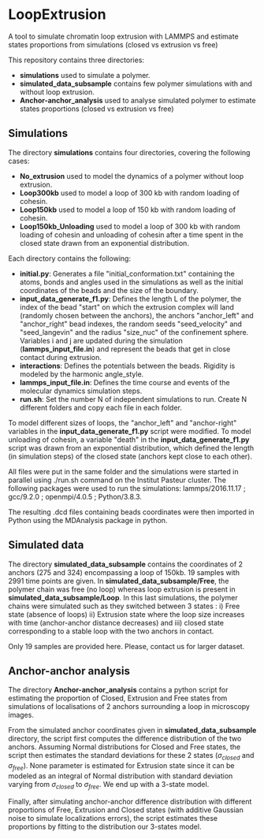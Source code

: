 # LoopExtrusion

A tool to simulate chromatin loop extrusion with LAMMPS and estimate states proportions from simulations (closed vs extrusion vs free)

This repository contains three directories:
 - **simulations** used to simulate a polymer.
 - **simulated_data_subsample** contains few polymer simulations with and without loop extrusion.
 - **Anchor-anchor_analysis** used to analyse simulated polymer to estimate states proportions (closed vs extrusion vs free)


## Simulations

The directory **simulations** contains four directories, covering the following cases:
 - **No_extrusion** used to model the dynamics of a polymer without loop extrusion.
 - **Loop300kb** used to model a loop of 300 kb with random loading of cohesin.
 - **Loop150kb** used to model a loop of 150 kb with random loading of cohesin.
 - **Loop150kb_Unloading** used to model a loop of 300 kb with random loading of cohesin and unloading of cohesin after a time spent in the closed state drawn from an exponential distribution.

Each directory contains the following:
 - **initial.py**: Generates a file "initial_conformation.txt" containing the atoms, bonds and angles used in the simulations as well as the initial coordinates of the beads and the size of the boundary.
 - **input_data_generate_f1.py**: Defines the length L of the polymer, the index of the bead "start" on which the extrusion complex will land (randomly chosen between the anchors), the anchors "anchor_left" and "anchor_right" bead indexes, the random seeds "seed_velocity" and "seed_langevin" and the radius "size_nuc" of the confinement sphere. Variables i and j are updated during the simulation (**lammps_input_file.in**) and represent the beads that get in close contact during extrusion.
 - **interactions**: Defines the potentials between the beads. Rigidity is modeled by the harmonic angle_style.
 - **lammps_input_file.in**: Defines the time course and events of the molecular dynamics simulation steps.
 - **run.sh**: Set the number N of independent simulations to run. Create N different folders and copy each file in each folder.

To model different sizes of loops, the "anchor_left" and "anchor-right" variables in the **input_data_generate_f1.py** script were modified.
To model unloading of cohesin, a variable "death" in the **input_data_generate_f1.py** script was drawn from an exponential distribution, which defined the length (in simulation steps) of the closed state (anchors kept close to each other).

All files were put in the same folder and the simulations were started in parallel using ./run.sh command on the Institut Pasteur cluster. The following packages were used to run the simulations: lammps/2016.11.17 ; gcc/9.2.0 ; openmpi/4.0.5 ; Python/3.8.3.

The resulting .dcd files containing beads coordinates were then imported in Python using the MDAnalysis package in python.



## Simulated data

The directory **simulated_data_subsample** contains the coordinates of 2 anchors (275 and 324) encompassing a loop of 150kb. 19 samples with 2991 time points are given. In **simulated_data_subsample/Free**, the polymer chain was free (no loop) whereas loop extrusion is present in **simulated_data_subsample/Loop**. In this last simulations, the polymer chains were simulated such as they switched between 3 states : i) Free state  (absence of loops) ii) Extrusion state where the loop size increases with time (anchor-anchor distance decreases) and iii) closed state corresponding to a stable loop with the two anchors in contact.

Only 19 samples are provided here. Please, contact us for larger dataset.

## Anchor-anchor analysis

The directory **Anchor-anchor_analysis** contains a python script for estimating the proportion of Closed, Extrusion and Free states from simulations of localisations of 2 anchors surrounding a loop in microscopy images.

From the simulated anchor coordinates given in **simulated_data_subsample** directory, the script first computes the difference distribution of the two anchors. Assuming Normal distributions for Closed and Free states, the script then estimates the standard deviations for these 2 states ($\sigma_{closed}$ and $\sigma_{free}$). None parameter is estimated for Extrusion state since it can be modeled as an integral of Normal distribution with standard deviation varying from $\sigma_{closed}$ to $\sigma_{free}$. We end up with a 3-state model.

Finally, after simulating anchor-anchor difference distribution with different proportions of Free, Extrusion and Closed states (with additive Gaussian noise to simulate localizations errors), the script estimates these proportions by fitting to the distribution our 3-states model.
